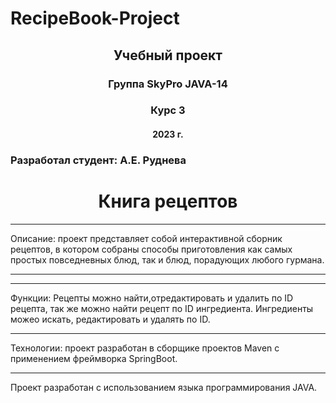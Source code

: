 # RecipeBook-Project
<h2 align="center">Учебный проект </h2>
<h3 align="center"> Группа SkyPro JAVA-14 </h3>
<h3 align="center"> Курс 3 </h3>
<h4 align="center"> 2023 г. </h4>
<h3> Разработал студент: А.Е. Руднева </h3>

<h1 align="center">Книга рецептов</h1>

***
Описание: проект представляет собой интерактивной сборник рецептов, 
в котором собраны способы приготовления как самых простых повседневных блюд,
так и блюд, порадующих любого гурмана.
***
***
Функции: Рецепты можно найти,отредактировать и удалить по ID рецепта, так же можно найти рецепт по ID ингредиента.
Ингредиенты можео искать, редактировать и удалять по ID.
***
Технологии: проект разработан в сборщике проектов Maven с применением 
 фреймворка SpringBoot.
***
Проект разработан с использованием языка программирования JAVA.
